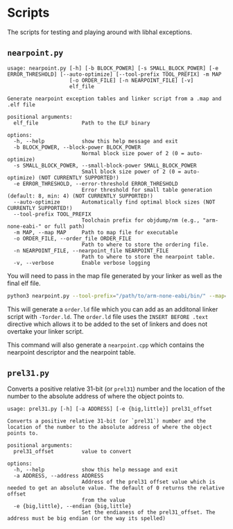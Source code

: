 # Scripts

The scripts for testing and playing around with libhal exceptions.

## `nearpoint.py`

```plaintext
usage: nearpoint.py [-h] [-b BLOCK_POWER] [-s SMALL_BLOCK_POWER] [-e ERROR_THRESHOLD] [--auto-optimize] [--tool-prefix TOOL_PREFIX] -m MAP
                    [-o ORDER_FILE] [-n NEARPOINT_FILE] [-v]
                    elf_file

Generate nearpoint exception tables and linker script from a .map and .elf file

positional arguments:
  elf_file              Path to the ELF binary

options:
  -h, --help            show this help message and exit
  -b BLOCK_POWER, --block-power BLOCK_POWER
                        Normal block size power of 2 (0 = auto-optimize)
  -s SMALL_BLOCK_POWER, --small-block-power SMALL_BLOCK_POWER
                        Small block size power of 2 (0 = auto-optimize) (NOT CURRENTLY SUPPORTED!)
  -e ERROR_THRESHOLD, --error-threshold ERROR_THRESHOLD
                        Error threshold for small table generation (default: 8, min: 4) (NOT CURRENTLY SUPPORTED!)
  --auto-optimize       Automatically find optimal block sizes (NOT CURRENTLY SUPPORTED!)
  --tool-prefix TOOL_PREFIX
                        Toolchain prefix for objdump/nm (e.g., "arm-none-eabi-" or full path)
  -m MAP, --map MAP     Path to map file for executable
  -o ORDER_FILE, --order_file ORDER_FILE
                        Path to where to store the ordering file.
  -n NEARPOINT_FILE, --nearpoint_file NEARPOINT_FILE
                        Path to where to store the nearpoint table.
  -v, --verbose         Enable verbose logging
```

You will need to pass in the map file generated by your linker as well as the
final elf file.

```bash
python3 nearpoint.py --tool-prefix="/path/to/arm-none-eabi/bin/" --map="app.elf.map" app.elf
```

This will generate a `order.ld` file which you can add as an additonal linker
script with `-Torder.ld`. The `order.ld` file uses the `INSERT BEFORE .text`
directive which allows it to be added to the set of linkers and does not
overtake your linker script.

This command will also generate a `nearpoint.cpp` which contains the nearpoint
descriptor and the nearpoint table.

## `prel31.py`

Converts a positive relative 31-bit (or `prel31`) number and the location of the number to the absolute address of where the object points to.

```plaintext
usage: prel31.py [-h] [-a ADDRESS] [-e {big,little}] prel31_offset

Converts a positive relative 31-bit (or `prel31`) number and the location of the number to the absolute address of where the object points to.

positional arguments:
  prel31_offset         value to convert

options:
  -h, --help            show this help message and exit
  -a ADDRESS, --address ADDRESS
                        Address of the prel31 offset value which is needed to get an absolute value. The default of 0 returns the relative offset
                        from the value
  -e {big,little}, --endian {big,little}
                        Set the endianess of the prel31_offset. The address must be big endian (or the way its spelled)
```
